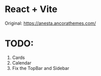 # React + Vite
Original: https://anesta.ancorathemes.com/

# TODO:
1. Cards
2. Calendar
3. Fix the TopBar and Sidebar